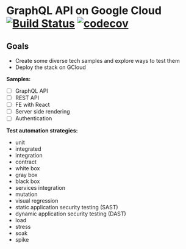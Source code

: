 # GraphQL API on Google Cloud [![Build Status](https://travis-ci.org/murielsilveira/graphql-gcloud.svg?branch=master)](https://travis-ci.org/murielsilveira/graphql-gcloud) [![codecov](https://codecov.io/gh/murielsilveira/graphql-gcloud/branch/master/graph/badge.svg)](https://codecov.io/gh/murielsilveira/graphql-gcloud)

## Goals

- Create some diverse tech samples and explore ways to test them
- Deploy the stack on GCloud

**Samples:**

- [ ] GraphQL API
- [ ] REST API
- [ ] FE with React
- [ ] Server side rendering
- [ ] Authentication

**Test automation strategies:**

- unit
- integrated
- integration
- contract
- white box
- gray box
- black box
- services integration 
- mutation
- visual regression
- static application security testing (SAST)
- dynamic application security testing (DAST)
- load
- stress
- soak
- spike
